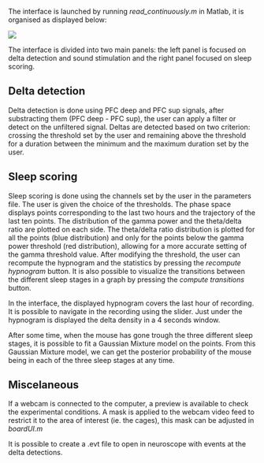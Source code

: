 The interface is launched by running _read_continuously.m_ in Matlab, it is organised as displayed below:

![](https://user-images.githubusercontent.com/41677251/43203555-dc8d7370-901e-11e8-85fc-231768b93895.PNG)

The interface is divided into two main panels: the left panel is focused on delta detection and sound stimulation and the right panel focused on sleep scoring.

## Delta detection
Delta detection is done using PFC deep and PFC sup signals, after substracting them (PFC deep - PFC sup), the user can apply a filter or detect on the unfiltered signal. Deltas are detected based on two criterion: crossing the threshold set by the user and remaining above the threshold for a duration between the minimum and the maximum duration set by the user.

## Sleep scoring
Sleep scoring is done using the channels set by the user in the parameters file. The user is given the choice of the thresholds.
The phase space displays points corresponding to the last two hours and the trajectory of the last ten points.
The distribution of the gamma power and the theta/delta ratio are plotted on each side. The theta/delta ratio distribution is plotted for all the points (blue distribution) and only for the points below the gamma power threshold (red distribution), allowing for a more accurate setting of the gamma threshold value.
After modifying the threshold, the user can recompute the hypnogram and the statistics by pressing the _recompute hypnogram_ button.
It is also possible to visualize the transitions between the different sleep stages in a graph by pressing the _compute transitions_ button.

In the interface, the displayed hypnogram covers the last hour of recording. It is possible to navigate in the recording using the slider. Just under the hypnogram is displayed the delta density in a 4 seconds window.

After some time, when the mouse has gone trough the three different sleep stages, it is possible to fit a Gaussian Mixture model on the points. From this Gaussian Mixture model, we can get the posterior probability of the mouse being in each of the three sleep stages at any time.

## Miscelaneous
If a webcam is connected to the computer, a preview is available to check the experimental conditions. A mask is applied to the webcam video feed to restrict it to the area of interest (ie. the cages), this mask can be adjusted in _boardUI.m_

It is possible to create a .evt file to open in neuroscope with events at the delta detections.
